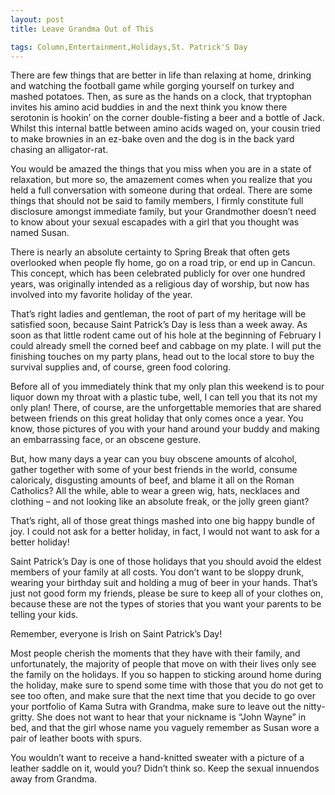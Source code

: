 ```yaml
---
layout: post
title: Leave Grandma Out of This

tags: Column,Entertainment,Holidays,St. Patrick'S Day
---
```

There are few things that are better in life than relaxing at home,
drinking and watching the football game while gorging yourself on
turkey and mashed potatoes. Then, as sure as the hands on a clock,
that tryptophan invites his amino acid buddies in and the next think
you know there serotonin is hookin’ on the corner double-fisting a
beer and a bottle of Jack. Whilst this internal battle between amino
acids waged on, your cousin tried to make brownies in an ez-bake oven
and the dog is in the back yard chasing an alligator-rat.

You would be amazed the things that you miss when you are in a state
of relaxation, but more so, the amazement comes when you realize that
you held a full conversation with someone during that ordeal. There
are some things that should not be said to family members, I firmly
constitute full disclosure amongst immediate family, but your
Grandmother doesn’t need to know about your sexual escapades with a
girl that you thought was named Susan.

There is nearly an absolute certainty to Spring Break that often gets
overlooked when people fly home, go on a road trip, or end up in
Cancun. This concept, which has been celebrated publicly for over one
hundred years, was originally intended as a religious day of worship,
but now has involved into my favorite holiday of the year.

That’s right ladies and gentleman, the root of part of my heritage
will be satisfied soon, because Saint Patrick’s Day is less than a
week away. As soon as that little rodent came out of his hole at the
beginning of February I could already smell the corned beef and
cabbage on my plate. I will put the finishing touches on my party
plans, head out to the local store to buy the survival supplies and,
of course, green food coloring.

Before all of you immediately think that my only plan this weekend is
to pour liquor down my throat with a plastic tube, well, I can tell
you that its not my only plan! There, of course, are the unforgettable
memories that are shared between friends on this great holiday that
only comes once a year. You know, those pictures of you with your hand
around your buddy and making an embarrassing face, or an obscene
gesture.

But, how many days a year can you buy obscene amounts of alcohol,
gather together with some of your best friends in the world, consume
caloricaly, disgusting amounts of beef, and blame it all on the Roman
Catholics? All the while, able to wear a green wig, hats, necklaces
and clothing – and not looking like an absolute freak, or the jolly
green giant?

That’s right, all of those great things mashed into one big happy
bundle of joy. I could not ask for a better holiday, in fact, I would
not want to ask for a better holiday!

Saint Patrick’s Day is one of those holidays that you should avoid the
eldest members of your family at all costs. You don’t want to be
sloppy drunk, wearing your birthday suit and holding a mug of beer in
your hands. That’s just not good form my friends, please be sure to
keep all of your clothes on, because these are not the types of
stories that you want your parents to be telling your kids.

Remember, everyone is Irish on Saint Patrick’s Day!

Most people cherish the moments that they have with their family, and
unfortunately, the majority of people that move on with their lives
only see the family on the holidays. If you so happen to sticking
around home during the holiday, make sure to spend some time with
those that you do not get to see too often, and make sure that the
next time that you decide to go over your portfolio of Kama Sutra with
Grandma, make sure to leave out the nitty-gritty. She does not want to
hear that your nickname is “John Wayne” in bed, and that the girl
whose name you vaguely remember as Susan wore a pair of leather boots
with spurs.

You wouldn’t want to receive a hand-knitted sweater with a picture of
a leather saddle on it, would you? Didn’t think so. Keep the sexual
innuendos away from Grandma.
